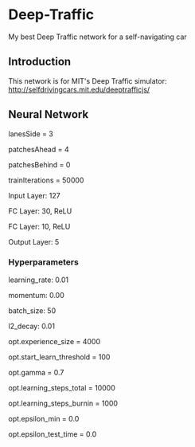 # Deep-Traffic
My best Deep Traffic network for a self-navigating car

## Introduction
This network is for MIT's Deep Traffic simulator:
http://selfdrivingcars.mit.edu/deeptrafficjs/

## Neural Network

lanesSide = 3

patchesAhead = 4

patchesBehind = 0

trainIterations = 50000


Input Layer: 127

FC Layer: 30, ReLU

FC Layer: 10, ReLU

Output Layer: 5

### Hyperparameters

learning_rate: 0.01

momentum: 0.00

batch_size: 50

l2_decay: 0.01


opt.experience_size = 4000

opt.start_learn_threshold = 100

opt.gamma = 0.7

opt.learning_steps_total = 10000

opt.learning_steps_burnin = 1000

opt.epsilon_min = 0.0

opt.epsilon_test_time = 0.0
